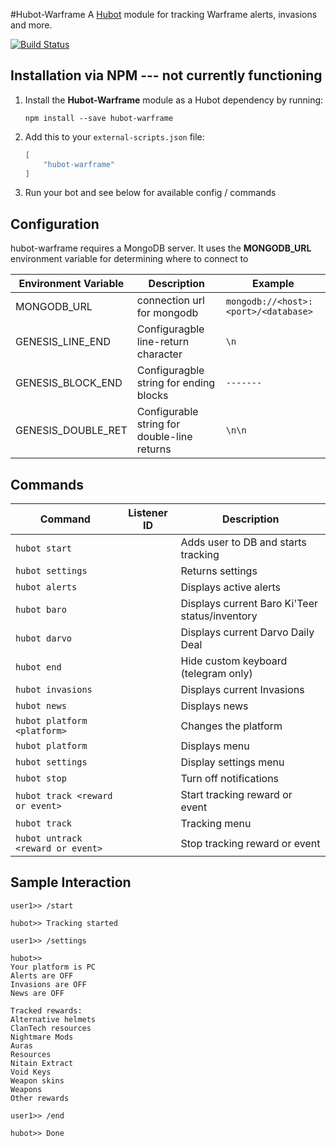 #Hubot-Warframe
A [Hubot](https://hubot.github.com/) module for tracking Warframe alerts, invasions and more.

[![Build Status](https://travis-ci.org/pabletos/Hubot-Warframe.svg)](https://travis-ci.org/pabletos/Hubot-Warframe)


## Installation via NPM --- not currently functioning

1. Install the __Hubot-Warframe__ module as a Hubot dependency by running:

    ```
    npm install --save hubot-warframe
    ```

2. Add this to your `external-scripts.json` file:

    ```json
    [
        "hubot-warframe"
    ]
    ```

3. Run your bot and see below for available config / commands

## Configuration

hubot-warframe requires a MongoDB server. It uses the **MONGODB_URL** environment variable for determining where to connect to

Environment Variable | Description | Example
--- | --- | ---
MONGODB_URL | connection url for mongodb | `mongodb://<host>:<port>/<database>`
GENESIS_LINE_END | Configuragble line-return character | `\n`
GENESIS_BLOCK_END | Configuragble string for ending blocks  | `-------`
GENESIS_DOUBLE_RET | Configurable string for double-line returns | `\n\n`

## Commands

Command | Listener ID | Description
--- | --- | ---
`hubot start` |  | Adds user to DB and starts tracking
`hubot settings` |  | Returns settings
`hubot alerts` |  | Displays active alerts
`hubot baro` |  | Displays current Baro Ki'Teer status/inventory
`hubot darvo` |  | Displays current Darvo Daily Deal
`hubot end` |  | Hide custom keyboard (telegram only)
`hubot invasions` |  | Displays current Invasions
`hubot news` |   | Displays news
`hubot platform <platform>` |  | Changes the platform
`hubot platform` |  | Displays menu
`hubot settings` |  | Display settings menu
`hubot stop` |  | Turn off notifications
`hubot track <reward or event>` |  | Start tracking reward or event
`hubot track` |  | Tracking menu
`hubot untrack <reward or event>` |  | Stop tracking reward or event


## Sample Interaction

```
user1>> /start

hubot>> Tracking started

user1>> /settings

hubot>> 
Your platform is PC
Alerts are OFF
Invasions are OFF
News are OFF

Tracked rewards:
Alternative helmets
ClanTech resources
Nightmare Mods
Auras
Resources
Nitain Extract
Void Keys
Weapon skins
Weapons
Other rewards

user1>> /end

hubot>> Done

```
